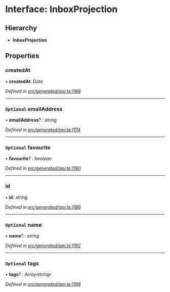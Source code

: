 # Interface: InboxProjection

## Hierarchy

* **InboxProjection**

## Properties

###  createdAt

• **createdAt**: *Date*

*Defined in [src/generated/api.ts:1168](https://github.com/mailslurp/mailslurp-client-ts-js/blob/4ca018b/src/generated/api.ts#L1168)*

___

### `Optional` emailAddress

• **emailAddress**? : *string*

*Defined in [src/generated/api.ts:1174](https://github.com/mailslurp/mailslurp-client-ts-js/blob/4ca018b/src/generated/api.ts#L1174)*

___

### `Optional` favourite

• **favourite**? : *boolean*

*Defined in [src/generated/api.ts:1180](https://github.com/mailslurp/mailslurp-client-ts-js/blob/4ca018b/src/generated/api.ts#L1180)*

___

###  id

• **id**: *string*

*Defined in [src/generated/api.ts:1186](https://github.com/mailslurp/mailslurp-client-ts-js/blob/4ca018b/src/generated/api.ts#L1186)*

___

### `Optional` name

• **name**? : *string*

*Defined in [src/generated/api.ts:1192](https://github.com/mailslurp/mailslurp-client-ts-js/blob/4ca018b/src/generated/api.ts#L1192)*

___

### `Optional` tags

• **tags**? : *Array‹string›*

*Defined in [src/generated/api.ts:1198](https://github.com/mailslurp/mailslurp-client-ts-js/blob/4ca018b/src/generated/api.ts#L1198)*
